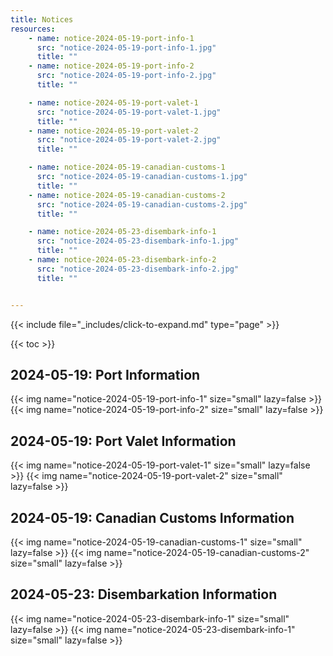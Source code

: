 ```yaml
---
title: Notices
resources:
    - name: notice-2024-05-19-port-info-1
      src: "notice-2024-05-19-port-info-1.jpg"
      title: ""
    - name: notice-2024-05-19-port-info-2
      src: "notice-2024-05-19-port-info-2.jpg"
      title: ""

    - name: notice-2024-05-19-port-valet-1
      src: "notice-2024-05-19-port-valet-1.jpg"
      title: ""
    - name: notice-2024-05-19-port-valet-2
      src: "notice-2024-05-19-port-valet-2.jpg"
      title: ""

    - name: notice-2024-05-19-canadian-customs-1
      src: "notice-2024-05-19-canadian-customs-1.jpg"
      title: ""
    - name: notice-2024-05-19-canadian-customs-2
      src: "notice-2024-05-19-canadian-customs-2.jpg"
      title: ""

    - name: notice-2024-05-23-disembark-info-1
      src: "notice-2024-05-23-disembark-info-1.jpg"
      title: ""
    - name: notice-2024-05-23-disembark-info-2
      src: "notice-2024-05-23-disembark-info-2.jpg"
      title: ""


---
```


{{< include file="_includes/click-to-expand.md" type="page" >}}

{{< toc >}}

## 2024-05-19: Port Information

{{< img name="notice-2024-05-19-port-info-1" size="small" lazy=false >}}
{{< img name="notice-2024-05-19-port-info-2" size="small" lazy=false >}}

## 2024-05-19: Port Valet Information

{{< img name="notice-2024-05-19-port-valet-1" size="small" lazy=false >}}
{{< img name="notice-2024-05-19-port-valet-2" size="small" lazy=false >}}

## 2024-05-19: Canadian Customs Information

{{< img name="notice-2024-05-19-canadian-customs-1" size="small" lazy=false >}}
{{< img name="notice-2024-05-19-canadian-customs-2" size="small" lazy=false >}}

## 2024-05-23: Disembarkation Information

{{< img name="notice-2024-05-23-disembark-info-1" size="small" lazy=false >}}
{{< img name="notice-2024-05-23-disembark-info-1" size="small" lazy=false >}}

